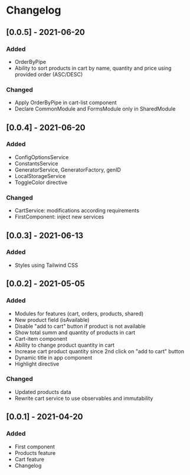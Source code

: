 # Changelog

## [0.0.5] - 2021-06-20
### Added
- OrderByPipe
- Ability to sort products in cart by name, quantity and price using provided order (ASC/DESC)
### Changed
- Apply OrderByPipe in cart-list component
- Declare CommonModule and FormsModule only in SharedModule
## [0.0.4] - 2021-06-20
### Added
- ConfigOptionsService
- ConstantsService
- GeneratorService, GeneratorFactory, genID
- LocalStorageService
- ToggleColor directive
### Changed
- CartService: modifications according requirements
- FirstComponent: inject new services
## [0.0.3] - 2021-06-13

### Added
- Styles using Tailwind CSS
## [0.0.2] - 2021-05-05
### Added
- Modules for features (cart, orders, products, shared)
- New product field (isAvailable)
- Disable "add to cart" button if product is not available
- Show total summ and quantity of products in cart
- Cart-item component
- Ability to change product quantity in cart
- Increase cart product quantity since 2nd click on "add to cart" button
- Dynamic title in app component
- Highlight directive

### Changed
- Updated products data
- Rewrite cart service to use observables and immutability

## [0.0.1] - 2021-04-20
### Added
- First component
- Products feature
- Cart feature
- Changelog
